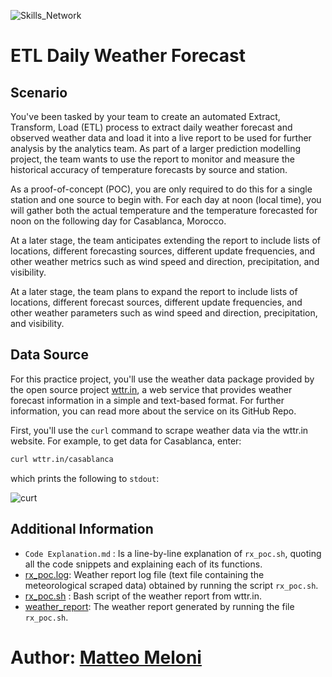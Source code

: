 ![Skills_Network](https://cf-courses-data.s3.us.cloud-object-storage.appdomain.cloud/IBMSkillsNetwork-PY0221EN-Coursera/images/image.png)    

# ETL Daily Weather Forecast

## Scenario  

You've been tasked by your team to create an automated Extract, Transform, Load (ETL) process to extract daily weather forecast and observed weather data and load it into a live report to be used for further analysis by the analytics team. As part of a larger prediction modelling project, the team wants to use the report to monitor and measure the historical accuracy of temperature forecasts by source and station.

As a proof-of-concept (POC), you are only required to do this for a single station and one source to begin with. For each day at noon (local time), you will gather both the actual temperature and the temperature forecasted for noon on the following day for Casablanca, Morocco.

At a later stage, the team anticipates extending the report to include lists of locations, different forecasting sources, different update frequencies, and other weather metrics such as wind speed and direction, precipitation, and visibility.

At a later stage, the team plans to expand the report to include lists of locations, different forecast sources, different update frequencies, and other weather parameters such as wind speed and direction, precipitation, and visibility.

## Data Source
For this practice project, you'll use the weather data package provided by the open source project [wttr.in](https://wttr.in/), a web service that provides weather forecast information in a simple and text-based format. For further information, you can read more about the service on its GitHub Repo.

First, you'll use the `curl` command to scrape weather data via the wttr.in website. For example, to get data for Casablanca, enter:  

```bash
curl wttr.in/casablanca
```  
which prints the following to `stdout`:  

![curt](https://cf-courses-data.s3.us.cloud-object-storage.appdomain.cloud/IBM-LX0117EN-SkillsNetwork/labs/v4_new_content/labs/M4_Practice_Project/wttr_casablanca.png)


## Additional Information
- ``Code Explanation.md`` : Is a line-by-line explanation of `rx_poc.sh`, quoting all the code snippets and explaining each of its functions. 
- [rx_poc.log](https://github.com/MatteoMel1985/Hands-on-Introduction-to-Linux-Commands-and-Shell-Scripting_IBM-Data-Engineering/blob/main/ETL%20Daily%20Weather%20Forecast/rx_poc.log): Weather report log file (text file containing the meteorological scraped data) obtained by running the script `rx_poc.sh`.
- [rx_poc.sh](https://github.com/MatteoMel1985/Hands-on-Introduction-to-Linux-Commands-and-Shell-Scripting_IBM-Data-Engineering/blob/main/ETL%20Daily%20Weather%20Forecast/rx_poc.sh) : Bash script of the weather report from wttr.in.
- [weather_report](https://github.com/MatteoMel1985/Hands-on-Introduction-to-Linux-Commands-and-Shell-Scripting_IBM-Data-Engineering/blob/main/ETL%20Daily%20Weather%20Forecast/weather_report): The weather report generated by running the file `rx_poc.sh`.

# Author: [Matteo Meloni](https://www.linkedin.com/in/matteo-meloni-40a357154/)
